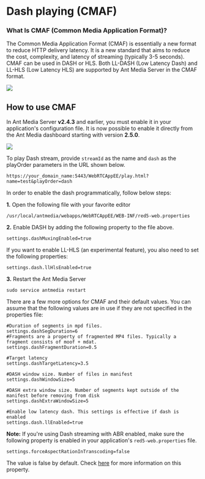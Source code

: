 # Dash playing (CMAF)

### What Is CMAF (Common Media Application Format)?

The Common Media Application Format (CMAF) is essentially a new format to reduce HTTP delivery latency. It is a new standard that aims to reduce the cost, complexity, and latency of streaming (typically 3-5 seconds). CMAF can be used in DASH or HLS. Both LL-DASH (Low Latency Dash) and LL-HLS (Low Latency HLS) are supported by Ant Media Server in the CMAF format.

![](@site/static/img/126611-CMAF-Fig1-ORG.jpg)

How to use CMAF
---------------

In Ant Media Server **v2.4.3** and earlier, you must enable it in your application's configuration file. It is now possible to enable it directly from the Ant Media dashboard starting with version **2.5.0**.

![](@site/static/img/playing-live-streams/dash-playing/dash-enabled.png)

To play Dash stream, provide ```streamId``` as the name and ```dash``` as the playOrder parameters in the URL shown below. 
    
```https://your_domain_name:5443/WebRTCAppEE/play.html?name=test&playOrder=dash```

In order to enable the dash programmatically, follow below steps:

**1.** Open the following file with your favorite editor

    /usr/local/antmedia/webapps/WebRTCAppEE/WEB-INF/red5-web.properties

**2.** Enable DASH by adding the following property to the file above.

    settings.dashMuxingEnabled=true

If you want to enable LL-HLS (an experimental feature), you also need to set the following properties:

    settings.dash.llHlsEnabled=true

**3.** Restart the Ant Media Server

    sudo service antmedia restart

There are a few more options for CMAF and their default values. You can assume that the following values are in use if they are not specified in the properties file:

    #Duration of segments in mpd files.
    settings.dashSegDuration=6
    #Fragments are a property of fragmented MP4 files. Typically a fragment consists of moof + mdat.
    settings.dashFragmentDuration=0.5
    
    #Target latency
    settings.dashTargetLatency=3.5
    
    #DASH window size. Number of files in manifest
    settings.dashWindowSize=5
    
    #DASH extra window size. Number of segments kept outside of the manifest before removing from disk
    settings.dashExtraWindowSize=5
    
    #Enable low latency dash. This settings is effective if dash is enabled
    settings.dash.llEnabled=true

**Note:** If you're using Dash streaming with ABR enabled, make sure the following property is enabled in your application's ```red5-web.properties``` file.

    settings.forceAspectRationInTranscoding=false

The value is false by default. Check [here](https://antmedia.io/javadoc/io/antmedia/AppSettings.html#forceAspectRatioInTranscoding) for more information on this property.
